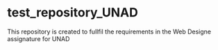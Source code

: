 # test_repository_UNAD
This repository is created to fullfil the requirements in the Web Designe assignature for UNAD
